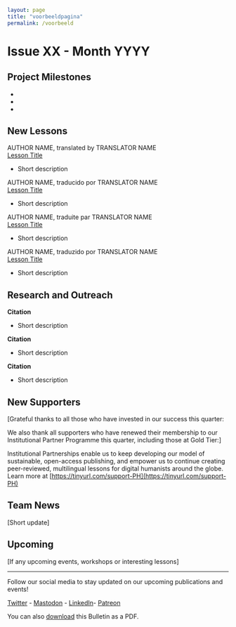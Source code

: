 ```yaml
layout: page
title: "voorbeeldpagina"
permalink: /voorbeeld
```


# Issue XX - Month YYYY

## Project Milestones

- 
- 
- 

## New Lessons

AUTHOR NAME, translated by TRANSLATOR NAME    
[Lesson Title](DOI)
- Short description   

AUTHOR NAME, traducido por TRANSLATOR NAME    
[Lesson Title](DOI)
- Short description      

AUTHOR NAME, traduite par TRANSLATOR NAME    
[Lesson Title](DOI)
- Short description   

AUTHOR NAME, traduzido por TRANSLATOR NAME    
[Lesson Title](DOI)
- Short description   

## Research and Outreach

**Citation**
- Short description

**Citation**
- Short description

**Citation**
- Short description

## New Supporters

[Grateful thanks to all those who have invested in our success this quarter: 

We also thank all supporters who have renewed their membership to our Institutional Partner Programme this quarter, including those at Gold Tier:]

Institutional Partnerships enable us to keep developing our model of sustainable, open-access publishing, and empower us to continue creating peer-reviewed, multilingual lessons for digital humanists around the globe. Learn more at [https://tinyurl.com/support-PH](https://tinyurl.com/support-PH)

## Team News

[Short update]

## Upcoming

[If any upcoming events, workshops or interesting lessons]

------    
Follow our social media to stay updated on our upcoming publications and events! 

[Twitter](https://twitter.com/ProgHist) - [Mastodon](https://hcommons.social/@proghist) - [LinkedIn](https://www.linkedin.com/company/prog-hist/)- [Patreon](https://www.patreon.com/theprogramminghistorian)

You can also [download](https://github.com/programminghistorian/jekyll/blob/gh-pages/assets/bulletin/2023-12-13-bulletin-issue-01) this Bulletin as a PDF.
